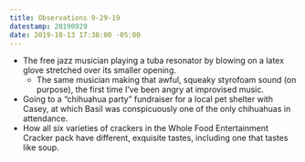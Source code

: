 ```yaml
---
title: Observations 9-29-19
datestamp: 20190929
date: 2019-10-13 17:38:00 -05:00
---
```


- The free jazz musician playing a tuba resonator by blowing on a latex glove stretched over its smaller opening.
	- The same musician making that awful, squeaky styrofoam sound (on purpose), the first time I’ve been angry at improvised music.
- Going to a “chihuahua party” fundraiser for a local pet shelter with Casey, at which Basil was conspicuously one of the only chihuahuas in attendance.
- How all six varieties of crackers in the Whole Food Entertainment Cracker pack have different, exquisite tastes, including one that tastes like soup.
